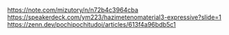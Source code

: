 https://note.com/mizutory/n/n72b4c3964cba
https://speakerdeck.com/ym223/hazimetenomaterial3-expressive?slide=1
https://zenn.dev/pochipochitudoi/articles/613f4a96bdb5c1
